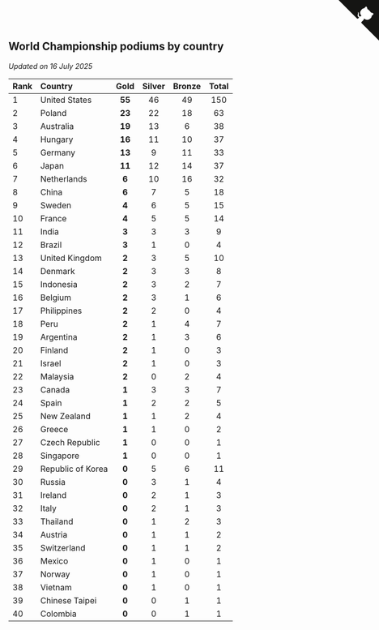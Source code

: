 ## World Championship podiums by country

*Updated on 16 July 2025*

| Rank | Country | Gold | Silver | Bronze | Total |
| :--- | :--- | :--: | :--: | :--: | :--: |
| 1 | United States | **55** | 46 | 49 | 150 |
| 2 | Poland | **23** | 22 | 18 | 63 |
| 3 | Australia | **19** | 13 | 6 | 38 |
| 4 | Hungary | **16** | 11 | 10 | 37 |
| 5 | Germany | **13** | 9 | 11 | 33 |
| 6 | Japan | **11** | 12 | 14 | 37 |
| 7 | Netherlands | **6** | 10 | 16 | 32 |
| 8 | China | **6** | 7 | 5 | 18 |
| 9 | Sweden | **4** | 6 | 5 | 15 |
| 10 | France | **4** | 5 | 5 | 14 |
| 11 | India | **3** | 3 | 3 | 9 |
| 12 | Brazil | **3** | 1 | 0 | 4 |
| 13 | United Kingdom | **2** | 3 | 5 | 10 |
| 14 | Denmark | **2** | 3 | 3 | 8 |
| 15 | Indonesia | **2** | 3 | 2 | 7 |
| 16 | Belgium | **2** | 3 | 1 | 6 |
| 17 | Philippines | **2** | 2 | 0 | 4 |
| 18 | Peru | **2** | 1 | 4 | 7 |
| 19 | Argentina | **2** | 1 | 3 | 6 |
| 20 | Finland | **2** | 1 | 0 | 3 |
| 21 | Israel | **2** | 1 | 0 | 3 |
| 22 | Malaysia | **2** | 0 | 2 | 4 |
| 23 | Canada | **1** | 3 | 3 | 7 |
| 24 | Spain | **1** | 2 | 2 | 5 |
| 25 | New Zealand | **1** | 1 | 2 | 4 |
| 26 | Greece | **1** | 1 | 0 | 2 |
| 27 | Czech Republic | **1** | 0 | 0 | 1 |
| 28 | Singapore | **1** | 0 | 0 | 1 |
| 29 | Republic of Korea | **0** | 5 | 6 | 11 |
| 30 | Russia | **0** | 3 | 1 | 4 |
| 31 | Ireland | **0** | 2 | 1 | 3 |
| 32 | Italy | **0** | 2 | 1 | 3 |
| 33 | Thailand | **0** | 1 | 2 | 3 |
| 34 | Austria | **0** | 1 | 1 | 2 |
| 35 | Switzerland | **0** | 1 | 1 | 2 |
| 36 | Mexico | **0** | 1 | 0 | 1 |
| 37 | Norway | **0** | 1 | 0 | 1 |
| 38 | Vietnam | **0** | 1 | 0 | 1 |
| 39 | Chinese Taipei | **0** | 0 | 1 | 1 |
| 40 | Colombia | **0** | 0 | 1 | 1 |


<a href="https://github.com/JustinTimeCuber/wca_statistics" class="github-corner" aria-label="View source on Github"><svg width="80" height="80" viewBox="0 0 250 250" style="fill:#151513; color:#fff; position: absolute; top: 0; border: 0; right: 0;" aria-hidden="true"><path d="M0,0 L115,115 L130,115 L142,142 L250,250 L250,0 Z"></path><path d="M128.3,109.0 C113.8,99.7 119.0,89.6 119.0,89.6 C122.0,82.7 120.5,78.6 120.5,78.6 C119.2,72.0 123.4,76.3 123.4,76.3 C127.3,80.9 125.5,87.3 125.5,87.3 C122.9,97.6 130.6,101.9 134.4,103.2" fill="currentColor" style="transform-origin: 130px 106px;" class="octo-arm"></path><path d="M115.0,115.0 C114.9,115.1 118.7,116.5 119.8,115.4 L133.7,101.6 C136.9,99.2 139.9,98.4 142.2,98.6 C133.8,88.0 127.5,74.4 143.8,58.0 C148.5,53.4 154.0,51.2 159.7,51.0 C160.3,49.4 163.2,43.6 171.4,40.1 C171.4,40.1 176.1,42.5 178.8,56.2 C183.1,58.6 187.2,61.8 190.9,65.4 C194.5,69.0 197.7,73.2 200.1,77.6 C213.8,80.2 216.3,84.9 216.3,84.9 C212.7,93.1 206.9,96.0 205.4,96.6 C205.1,102.4 203.0,107.8 198.3,112.5 C181.9,128.9 168.3,122.5 157.7,114.1 C157.9,116.9 156.7,120.9 152.7,124.9 L141.0,136.5 C139.8,137.7 141.6,141.9 141.8,141.8 Z" fill="currentColor" class="octo-body"></path></svg></a><style>.github-corner:hover .octo-arm{animation:octocat-wave 560ms ease-in-out}@keyframes octocat-wave{0%,100%{transform:rotate(0)}20%,60%{transform:rotate(-25deg)}40%,80%{transform:rotate(10deg)}}@media (max-width:500px){.github-corner:hover .octo-arm{animation:none}.github-corner .octo-arm{animation:octocat-wave 560ms ease-in-out}}</style>
